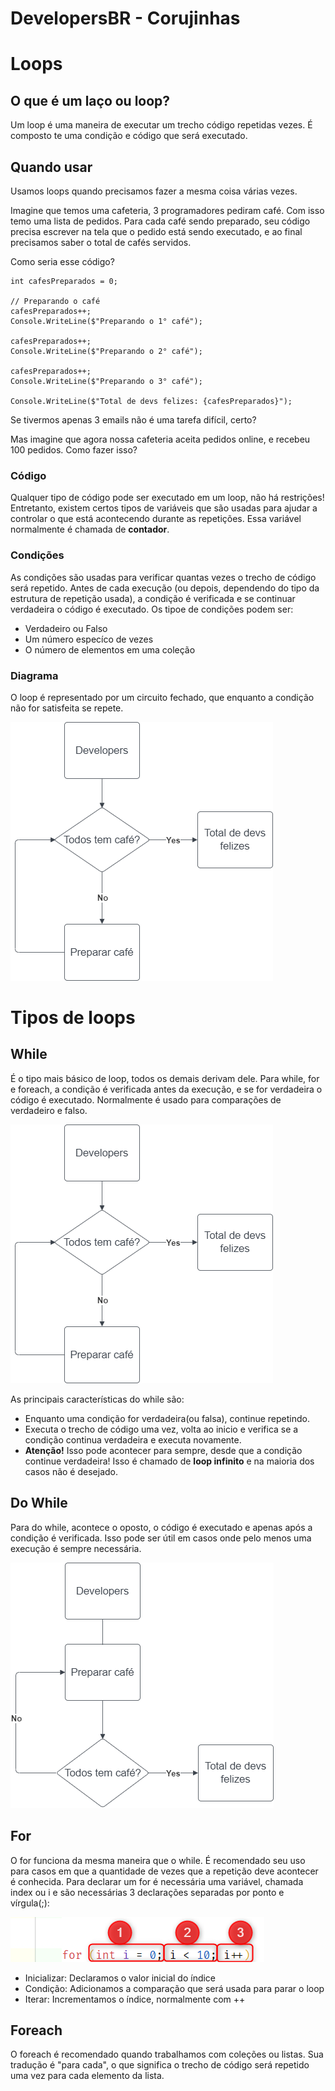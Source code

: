 # DevelopersBR - Corujinhas

# Loops

## O que é um laço ou loop?

Um loop é uma maneira de executar um trecho código repetidas vezes. É composto te uma condição e código que será executado.

## Quando usar
Usamos loops quando precisamos fazer a mesma coisa várias vezes. 

Imagine que temos uma cafeteria, 3 programadores pediram café. Com isso temo uma lista de pedidos.
Para cada café sendo preparado, seu código precisa escrever na tela que o pedido está sendo executado, e ao final precisamos saber o total de cafés servidos. 

Como seria esse código?

```
int cafesPreparados = 0;

// Preparando o café
cafesPreparados++;
Console.WriteLine($"Preparando o 1° café");

cafesPreparados++;
Console.WriteLine($"Preparando o 2° café");

cafesPreparados++;
Console.WriteLine($"Preparando o 3° café");

Console.WriteLine($"Total de devs felizes: {cafesPreparados}");
```

Se tivermos apenas 3 emails não é uma tarefa difícil, certo?

Mas imagine que agora nossa cafeteria aceita pedidos online, e recebeu 100 pedidos. Como fazer isso?

### Código
Qualquer tipo de código pode ser executado em um loop, não há restrições!
Entretanto, existem certos tipos de variáveis que são usadas para ajudar a controlar o que está acontecendo  durante as repetições. Essa variável normalmente é chamada de **contador**.

### Condições
As condições são usadas para verificar quantas vezes o trecho de código será repetido. Antes de cada execução (ou depois, dependendo do tipo da estrutura de repetição usada), a condição é verificada e se continuar verdadeira o código é executado. Os tipoe de condições podem ser:
- Verdadeiro ou Falso
- Um número especíco de vezes
- O número de elementos em uma coleção

### Diagrama
O loop é representado por um circuito fechado, que enquanto a condição não for satisfeita se repete.

![image](_resources/while.png)

# Tipos de loops

## While
É o tipo mais básico de loop, todos os demais derivam dele. Para while, for e foreach, a condição é verificada antes da execução, e se for verdadeira o código é executado. Normalmente é usado para comparações de verdadeiro e falso.

![image](_resources/while.png)

As principais características do while são:
- Enquanto uma condição for verdadeira(ou falsa), continue repetindo.
- Executa o trecho de código uma vez, volta ao inicio e verifica se a condição continua verdadeira e executa novamente.
- **Atenção!** Isso pode acontecer para sempre, desde que a condição continue verdadeira! Isso é chamado de **loop infinito** e na maioria dos casos não é desejado.


## Do While
Para do while, acontece o oposto, o código é executado e apenas após a condição é verificada.
Isso pode ser útil em casos onde pelo menos uma execução é sempre necessária.

![image](_resources/dowhile.png)

## For
O for funciona da mesma maneira que o while. É recomendado seu uso para casos em que a quantidade de vezes que a repetição deve acontecer é conhecida.
Para declarar um for é necessária uma variável, chamada index ou i e são necessárias 3 declarações separadas por ponto e vírgula(;):

![image](_resources/for.png)

- Inicializar: Declaramos o valor inicial do índice
- Condição: Adicionamos a comparação que será usada para parar o loop 
- Iterar: Incrementamos o índice, normalmente com ++

## Foreach
O foreach é recomendado quando trabalhamos com coleções ou listas. Sua tradução é "para cada", o que significa o trecho de código será repetido uma vez para cada elemento da lista.
